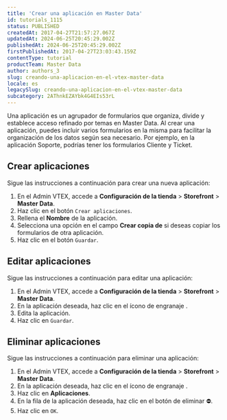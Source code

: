 ```yaml
---
title: 'Crear una aplicación en Master Data'
id: tutorials_1115
status: PUBLISHED
createdAt: 2017-04-27T21:57:27.067Z
updatedAt: 2024-06-25T20:45:29.002Z
publishedAt: 2024-06-25T20:45:29.002Z
firstPublishedAt: 2017-04-27T23:03:43.159Z
contentType: tutorial
productTeam: Master Data
author: authors_3
slug: creando-una-aplicacion-en-el-vtex-master-data
locale: es
legacySlug: creando-una-aplicacion-en-el-vtex-master-data
subcategory: 2AThnkEZAYbk4G4EIs53rL
---
```


Una aplicación es un agrupador de formularios que organiza, divide y establece acceso refinado por temas en Master Data. Al crear una aplicación, puedes incluir varios formularios en la misma para facilitar la organización de los datos según sea necesario. Por ejemplo, en la aplicación Soporte, podrías tener los formularios Cliente y Ticket.

## Crear aplicaciones

Sigue las instrucciones a continuación para crear una nueva aplicación:

1. En el Admin VTEX, accede a **Configuración de la tienda** > **Storefront** > **Master Data**.
2. Haz clic en el botón `Crear aplicaciones`.
4. Rellena el **Nombre** de la aplicación.
5. Selecciona una opción en el campo **Crear copia de** si deseas copiar los formularios de otra aplicación.
6. Haz clic en el botón `Guardar`.

## Editar aplicaciones

Sigue las instrucciones a continuación para editar una aplicación:

1. En el Admin VTEX, accede a **Configuración de la tienda** > **Storefront** > **Master Data**.
3. En la aplicación deseada, haz clic en el ícono de engranaje <i class="fas fa-cog"></i>.
4. Edita la aplicación.
5. Haz clic en `Guardar`.

## Eliminar aplicaciones

Sigue las instrucciones a continuación para eliminar una aplicación:

1. En el Admin VTEX, accede a **Configuración de la tienda** > **Storefront** > **Master Data**.
2. En la aplicación deseada, haz clic en el ícono de engranaje <i class="fas fa-cog"></i>.
4. Haz clic en **Aplicaciones**.
5. En la fila de la aplicación deseada, haz clic en el botón de eliminar ⛔.
6. Haz clic en `OK`.
